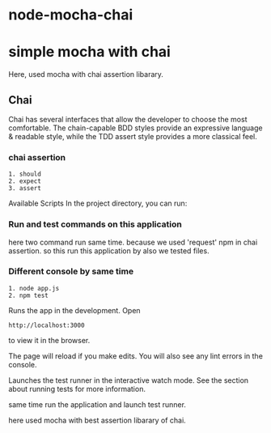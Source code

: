 # node-mocha-chai
# simple mocha with chai

Here, used mocha with chai assertion libarary.
## Chai

Chai has several interfaces that allow the developer to choose the most comfortable. The chain-capable BDD styles provide an expressive language & readable style, while the TDD assert style provides a more classical feel.

### chai assertion

```
1. should
2. expect
3. assert
```

Available Scripts
In the project directory, you can run:

### Run and test commands on this application

here two command run same time. because we used 'request' npm in chai assertion. so this run this application by also we tested files.

### Different console by same time
```
1. node app.js
2. npm test
```

Runs the app in the development.
Open
```
http://localhost:3000
```
to view it in the browser.

The page will reload if you make edits.
You will also see any lint errors in the console.

Launches the test runner in the interactive watch mode.
See the section about running tests for more information.

same time run the application and launch test runner.

here used mocha with best assertion libarary of chai.
